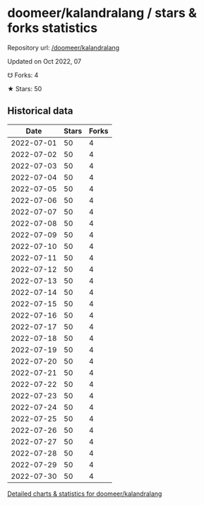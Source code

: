 # doomeer/kalandralang / stars & forks statistics

Repository url: [/doomeer/kalandralang](https://github.com/doomeer/kalandralang)

Updated on Oct 2022, 07

☋ Forks: 4

★ Stars: 50

## Historical data
| Date | Stars | Forks |
|------|-------|-------|
| 2022-07-01 | 50 | 4 | 
| 2022-07-02 | 50 | 4 | 
| 2022-07-03 | 50 | 4 | 
| 2022-07-04 | 50 | 4 | 
| 2022-07-05 | 50 | 4 | 
| 2022-07-06 | 50 | 4 | 
| 2022-07-07 | 50 | 4 | 
| 2022-07-08 | 50 | 4 | 
| 2022-07-09 | 50 | 4 | 
| 2022-07-10 | 50 | 4 | 
| 2022-07-11 | 50 | 4 | 
| 2022-07-12 | 50 | 4 | 
| 2022-07-13 | 50 | 4 | 
| 2022-07-14 | 50 | 4 | 
| 2022-07-15 | 50 | 4 | 
| 2022-07-16 | 50 | 4 | 
| 2022-07-17 | 50 | 4 | 
| 2022-07-18 | 50 | 4 | 
| 2022-07-19 | 50 | 4 | 
| 2022-07-20 | 50 | 4 | 
| 2022-07-21 | 50 | 4 | 
| 2022-07-22 | 50 | 4 | 
| 2022-07-23 | 50 | 4 | 
| 2022-07-24 | 50 | 4 | 
| 2022-07-25 | 50 | 4 | 
| 2022-07-26 | 50 | 4 | 
| 2022-07-27 | 50 | 4 | 
| 2022-07-28 | 50 | 4 | 
| 2022-07-29 | 50 | 4 | 
| 2022-07-30 | 50 | 4 | 


[Detailed charts & statistics for doomeer/kalandralang](https://reviewgithub.com/rep/doomeer/kalandralang)

